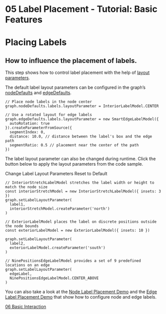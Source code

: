 <!--
 //////////////////////////////////////////////////////////////////////////////
 // @license
 // This file is part of yFiles for HTML 2.6.0.4.
 // Use is subject to license terms.
 //
 // Copyright (c) 2000-2024 by yWorks GmbH, Vor dem Kreuzberg 28,
 // 72070 Tuebingen, Germany. All rights reserved.
 //
 //////////////////////////////////////////////////////////////////////////////
-->
# 05 Label Placement - Tutorial: Basic Features

# Placing Labels

## How to influence the placement of labels.

This step shows how to control label placement with the help of [layout parameters](https://docs.yworks.com/yfileshtml/#/dguide/getting_started-application#getting_started-placing_labels).

The default label layout parameters can be configured in the graph’s [nodeDefaults](https://docs.yworks.com/yfileshtml/#/api/IGraph#IGraph-property-nodeDefaults) and [edgeDefaults](https://docs.yworks.com/yfileshtml/#/api/IGraph#IGraph-property-edgeDefaults).

```
// Place node labels in the node center
graph.nodeDefaults.labels.layoutParameter = InteriorLabelModel.CENTER

// Use a rotated layout for edge labels
graph.edgeDefaults.labels.layoutParameter = new SmartEdgeLabelModel({
  autoRotation: true
}).createParameterFromSource({
  segmentIndex: 0,
  distance: 10.0, // distance between the label's box and the edge path
  segmentRatio: 0.5 // placement near the center of the path
})
```

The label layout parameter can also be changed during runtime. Click the button below to apply the layout parameters from the code sample.

Change Label Layout Parameters Reset to Default

```
// InteriorStretchLabelModel stretches the label width or height to match the node size
const interiorStretchModel = new InteriorStretchLabelModel({ insets: 3 })
graph.setLabelLayoutParameter(
  label1,
  interiorStretchModel.createParameter('north')
)

// ExteriorLabelModel places the label on discrete positions outside the node bounds
const exteriorLabelModel = new ExteriorLabelModel({ insets: 10 })

graph.setLabelLayoutParameter(
  label2,
  exteriorLabelModel.createParameter('south')
)

// NinePositionsEdgeLabelModel provides a set of 9 predefined locations on an edge
graph.setLabelLayoutParameter(
  edgeLabel,
  NinePositionsEdgeLabelModel.CENTER_ABOVE
)
```

You can also take a look at the [Node Label Placement Demo](../../layout/nodelabelplacement/) and the [Edge Label Placement Demo](../../layout/edgelabelplacement/) that show how to configure node and edge labels.

[06 Basic Interaction](../../tutorial-yfiles-basic-features/06-basic-interaction/)
